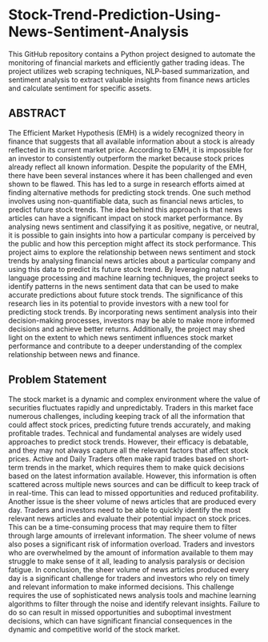 # Stock-Trend-Prediction-Using-News-Sentiment-Analysis
This GitHub repository contains a Python project designed to automate the monitoring of financial markets and efficiently gather trading ideas. The project utilizes web scraping techniques, NLP-based summarization, and sentiment analysis to extract valuable insights from finance news articles and calculate sentiment for specific assets.

## ABSTRACT

The Efficient Market Hypothesis (EMH) is a widely recognized theory in finance that suggests 
that all available information about a stock is already reflected in its current market price. 
According to EMH, it is impossible for an investor to consistently outperform the market because 
stock prices already reflect all known information.
Despite the popularity of the EMH, there have been several instances where it has been 
challenged and even shown to be flawed. This has led to a surge in research efforts aimed at 
finding alternative methods for predicting stock trends. One such method involves using non-quantifiable data, such as financial news articles, to predict future stock trends.
The idea behind this approach is that news articles can have a significant impact on stock market 
performance. By analysing news sentiment and classifying it as positive, negative, or neutral, it 
is possible to gain insights into how a particular company is perceived by the public and how this 
perception might affect its stock performance.
This project aims to explore the relationship between news sentiment and stock trends by 
analysing financial news articles about a particular company and using this data to predict its 
future stock trend. By leveraging natural language processing and machine learning techniques, 
the project seeks to identify patterns in the news sentiment data that can be used to make accurate 
predictions about future stock trends.
The significance of this research lies in its potential to provide investors with a new tool for 
predicting stock trends. By incorporating news sentiment analysis into their decision-making 
processes, investors may be able to make more informed decisions and achieve better returns. 
Additionally, the project may shed light on the extent to which news sentiment influences stock 
market performance and contribute to a deeper understanding of the complex relationship 
between news and finance.

## Problem Statement

The stock market is a dynamic and complex environment where the value of securities fluctuates 
rapidly and unpredictably. Traders in this market face numerous challenges, including keeping track 
of all the information that could affect stock prices, predicting future trends accurately, and making 
profitable trades. Technical and fundamental analyses are widely used approaches to predict stock 
trends. However, their efficacy is debatable, and they may not always capture all the relevant factors 
that affect stock prices.
Active and Daily Traders often make rapid trades based on short-term trends in the market, which 
requires them to make quick decisions based on the latest information available. However, this 
information is often scattered across multiple news sources and can be difficult to keep track of in 
real-time. This can lead to missed opportunities and reduced profitability.
Another issue is the sheer volume of news articles that are produced every day. Traders and investors 
need to be able to quickly identify the most relevant news articles and evaluate their potential impact 
on stock prices. This can be a time-consuming process that may require them to filter through large amounts of irrelevant information. The sheer volume of news also poses a significant risk of 
information overload. Traders and investors who are overwhelmed by the amount of information 
available to them may struggle to make sense of it all, leading to analysis paralysis or decision 
fatigue.
In conclusion, the sheer volume of news articles produced every day is a significant challenge for 
traders and investors who rely on timely and relevant information to make informed decisions. This 
challenge requires the use of sophisticated news analysis tools and machine learning algorithms to 
filter through the noise and identify relevant insights. Failure to do so can result in missed 
opportunities and suboptimal investment decisions, which can have significant financial 
consequences in the dynamic and competitive world of the stock market.

